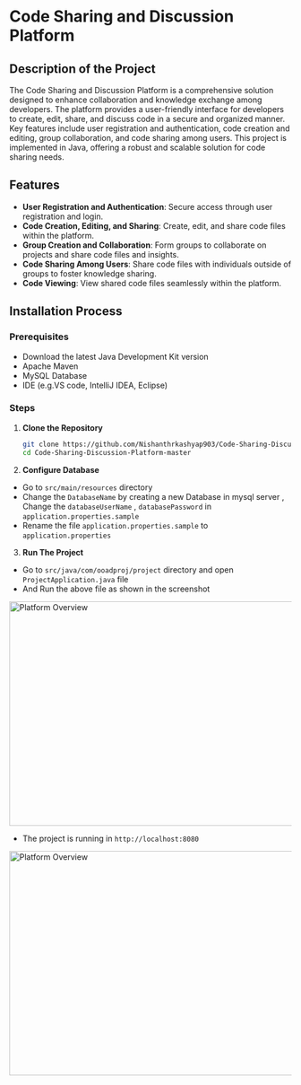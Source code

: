 # Code Sharing and Discussion Platform

## Description of the Project
The Code Sharing and Discussion Platform is a comprehensive solution designed to enhance collaboration and knowledge exchange among developers. The platform provides a user-friendly interface for developers to create, edit, share, and discuss code in a secure and organized manner. Key features include user registration and authentication, code creation and editing, group collaboration, and code sharing among users. This project is implemented in Java, offering a robust and scalable solution for code sharing needs.

## Features
- **User Registration and Authentication**: Secure access through user registration and login.
- **Code Creation, Editing, and Sharing**: Create, edit, and share code files within the platform.
- **Group Creation and Collaboration**: Form groups to collaborate on projects and share code files and insights.
- **Code Sharing Among Users**: Share code files with individuals outside of groups to foster knowledge sharing.
- **Code Viewing**: View shared code files seamlessly within the platform.

## Installation Process
### Prerequisites
- Download the latest Java Development Kit version 
- Apache Maven
- MySQL Database
- IDE (e.g.VS code, IntelliJ IDEA, Eclipse)

### Steps
1. **Clone the Repository**
   ```bash
   git clone https://github.com/Nishanthrkashyap903/Code-Sharing-Discussion-Platform.git
   cd Code-Sharing-Discussion-Platform-master

2. **Configure Database**
- Go to `src/main/resources` directory 
- Change the `DatabaseName` by creating a new Database in mysql server , Change the `databaseUserName`  , `databasePassword`  in `application.properties.sample` 
- Rename the file `application.properties.sample` to `application.properties`  

3. **Run The Project**
- Go to `src/java/com/ooadproj/project` directory and open `ProjectApplication.java` file
- And Run the above file as shown in the screenshot 
<img src="images/ProjectInit.png" alt="Platform Overview" width="600" height="400">

- The project is running in `http://localhost:8080`
<img src="images/Output.png" alt="Platform Overview" width="600" height="400">
